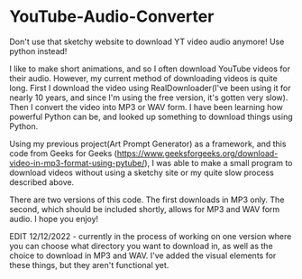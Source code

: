# YouTube-Audio-Converter
Don't use that sketchy website to download YT video audio anymore! Use python instead!


I like to make short animations, and so I often download YouTube videos for their audio. However, my current method of downloading videos is quite long. First I download the video using RealDownloader(I've been using it for nearly 10 years, and since I'm using the free version, it's gotten very slow). Then I convert the video into MP3 or WAV form. I have been learning how powerful Python can be, and looked up something to download things using Python.

Using my previous project(Art Prompt Generator) as a framework, and this code from Geeks for Geeks (https://www.geeksforgeeks.org/download-video-in-mp3-format-using-pytube/), I was able to make a small program to download videos without using a sketchy site or my quite slow process described above.

There are two versions of this code. The first downloads in MP3 only. The second, which should be included shortly, allows for MP3 and WAV form audio. I hope you enjoy!

EDIT 12/12/2022 - currently in the process of working on one version where you can choose what directory you want to download in, as well as the choice to download in MP3 and WAV. I've added the visual elements for these things, but they aren't functional yet.


